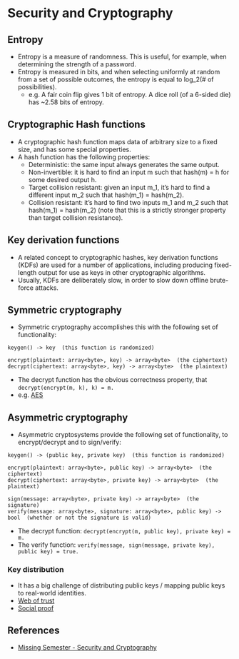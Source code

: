 # Security and Cryptography

## Entropy
* Entropy is a measure of randomness. This is useful, for example, when determining the strength of a password.
* Entropy is measured in bits, and when selecting uniformly at random from a set of possible outcomes, the entropy is equal to log_2(# of possibilities). 
    * e.g. A fair coin flip gives 1 bit of entropy. A dice roll (of a 6-sided die) has ~2.58 bits of entropy.

## Cryptographic Hash functions
* A cryptographic hash function maps data of arbitrary size to a fixed size, and has some special properties.
* A hash function has the following properties:
    * Deterministic: the same input always generates the same output.
    * Non-invertible: it is hard to find an input m such that hash(m) = h for some desired output h.
    * Target collision resistant: given an input m_1, it’s hard to find a different input m_2 such that hash(m_1) = hash(m_2).
    * Collision resistant: it’s hard to find two inputs m_1 and m_2 such that hash(m_1) = hash(m_2) (note that this is a strictly stronger property than target collision resistance).

## Key derivation functions
* A related concept to cryptographic hashes, key derivation functions (KDFs) are used for a number of applications, including producing fixed-length output for use as keys in other cryptographic algorithms. 
* Usually, KDFs are deliberately slow, in order to slow down offline brute-force attacks.

## Symmetric cryptography
* Symmetric cryptography accomplishes this with the following set of functionality:
```
keygen() -> key  (this function is randomized)

encrypt(plaintext: array<byte>, key) -> array<byte>  (the ciphertext)
decrypt(ciphertext: array<byte>, key) -> array<byte>  (the plaintext)
```
* The decrypt function has the obvious correctness property, that ```decrypt(encrypt(m, k), k) = m.```
* e.g. [AES](https://en.wikipedia.org/wiki/Advanced_Encryption_Standard)

## Asymmetric cryptography
* Asymmetric cryptosystems provide the following set of functionality, to encrypt/decrypt and to sign/verify:
```
keygen() -> (public key, private key)  (this function is randomized)

encrypt(plaintext: array<byte>, public key) -> array<byte>  (the ciphertext)
decrypt(ciphertext: array<byte>, private key) -> array<byte>  (the plaintext)

sign(message: array<byte>, private key) -> array<byte>  (the signature)
verify(message: array<byte>, signature: array<byte>, public key) -> bool  (whether or not the signature is valid)
```
* The decrypt function: ```decrypt(encrypt(m, public key), private key) = m.```
* The verify function: ```verify(message, sign(message, private key), public key) = true.```

### Key distribution
* It has a big challenge of distributing public keys / mapping public keys to real-world identities.
* [Web of trust](https://en.wikipedia.org/wiki/Web_of_trust)
* [Social proof](https://keybase.io/blog/chat-apps-softer-than-tofu)

 
## References
* [Missing Semester - Security and Cryptography](https://missing.csail.mit.edu/2020/security/)
  





